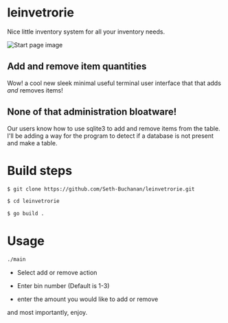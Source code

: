 # leinvetrorie
Nice little inventory system for all your inventory needs.

![Start page image](https://github.com/Seth-Buchanan/leinvetrorie/blob/2145383ffb1b569fc1424eb5d06c0bf5e3f664be/start.png?raw=true)

## Add and remove item quantities 
Wow! a cool new sleek minimal useful terminal user interface that that adds *and* removes items!

## None of that administration bloatware!
Our users know how to use sqlite3 to add and remove items from the table. I'll be adding a way for the program to detect if a database is not present and make a table.

# Build steps

``` bash
$ git clone https://github.com/Seth-Buchanan/leinvetrorie.git

$ cd leinvetrorie

$ go build .
```

# Usage
``` bash 
./main
```

* Select add or remove action

* Enter bin number (Default is 1-3)

* enter the amount you would like to add or remove

and most importantly, enjoy.
